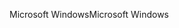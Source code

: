<span data-ttu-id="461fd-101">Microsoft Windows</span><span class="sxs-lookup"><span data-stu-id="461fd-101">Microsoft Windows</span></span>
